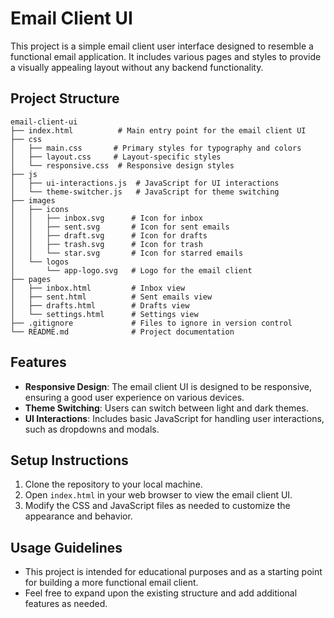 # Email Client UI

This project is a simple email client user interface designed to resemble a functional email application. It includes various pages and styles to provide a visually appealing layout without any backend functionality.

## Project Structure

```
email-client-ui
├── index.html          # Main entry point for the email client UI
├── css
│   ├── main.css       # Primary styles for typography and colors
│   ├── layout.css     # Layout-specific styles
│   └── responsive.css  # Responsive design styles
├── js
│   ├── ui-interactions.js  # JavaScript for UI interactions
│   └── theme-switcher.js   # JavaScript for theme switching
├── images
│   ├── icons
│   │   ├── inbox.svg      # Icon for inbox
│   │   ├── sent.svg       # Icon for sent emails
│   │   ├── draft.svg      # Icon for drafts
│   │   ├── trash.svg      # Icon for trash
│   │   └── star.svg       # Icon for starred emails
│   └── logos
│       └── app-logo.svg   # Logo for the email client
├── pages
│   ├── inbox.html         # Inbox view
│   ├── sent.html          # Sent emails view
│   ├── drafts.html        # Drafts view
│   └── settings.html      # Settings view
├── .gitignore             # Files to ignore in version control
└── README.md              # Project documentation
```

## Features

- **Responsive Design**: The email client UI is designed to be responsive, ensuring a good user experience on various devices.
- **Theme Switching**: Users can switch between light and dark themes.
- **UI Interactions**: Includes basic JavaScript for handling user interactions, such as dropdowns and modals.

## Setup Instructions

1. Clone the repository to your local machine.
2. Open `index.html` in your web browser to view the email client UI.
3. Modify the CSS and JavaScript files as needed to customize the appearance and behavior.

## Usage Guidelines

- This project is intended for educational purposes and as a starting point for building a more functional email client.
- Feel free to expand upon the existing structure and add additional features as needed.